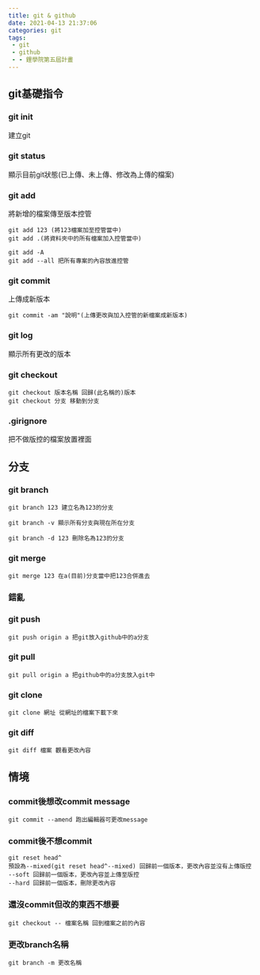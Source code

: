 ```yaml
---
title: git & github
date: 2021-04-13 21:37:06
categories: git
tags:
 - git
 - github
 - - 鋰學院第五屆計畫
---
```

## git基礎指令


### git init
 建立git
<!-- more -->
### git status
顯示目前git狀態(已上傳、未上傳、修改為上傳的檔案)

### git add

將新增的檔案傳至版本控管

```
git add 123 (將123檔案加至控管當中)
git add .(將資料夾中的所有檔案加入控管當中)

git add -A
git add --all 把所有專案的內容放進控管

```

### git commit

上傳成新版本

```
git commit -am "說明"(上傳更改與加入控管的新檔案成新版本)
```

### git log

顯示所有更改的版本

### git checkout

```
git checkout 版本名稱 回歸(此名稱的)版本
git checkout 分支 移動到分支
```

### .girignore

把不做版控的檔案放置裡面

## 分支

### git branch

```
git branch 123 建立名為123的分支

git branch -v 顯示所有分支與現在所在分支

git branch -d 123 刪除名為123的分支
```

### git merge

```
git merge 123 在a(目前)分支當中把123合併進去
```

### 錯亂

### git push

```
git push origin a 把git放入github中的a分支
```

### git pull

```
git pull origin a 把github中的a分支放入git中
```

### git clone 

```
git clone 網址 從網址的檔案下載下來
```

### git diff

```
git diff 檔案 觀看更改內容
```

## 情境

### commit後想改commit message

```
git commit --amend 跑出編輯器可更改message
```

### commit後不想commit

```
git reset head^
預設為--mixed(git reset head^--mixed) 回歸前一個版本，更改內容並沒有上傳版控 
--soft 回歸前一個版本，更改內容並上傳至版控
--hard 回歸前一個版本，刪除更改內容
```

### 還沒commit但改的東西不想要

```
git checkout -- 檔案名稱 回到檔案之前的內容
```

### 更改branch名稱

```
git branch -m 更改名稱
```
